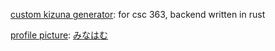 <!--
**solipsisms/solipsisms** is a ✨ _special_ ✨ repository because its `README.md` (this file) appears on your GitHub profile.

Here are some ideas to get you started:

- 🔭 I’m currently working on ...
- 🌱 I’m currently learning ...
- 👯 I’m looking to collaborate on ...
- 🤔 I’m looking for help with ...
- 💬 Ask me about ...
- 📫 How to reach me: ...
- 😄 Pronouns: ...
- ⚡ Fun fact: ...
-->

[custom kizuna generator](https://custom-kizuna-rust.onrender.com): for csc 363, backend written in rust

[profile picture](https://x.com/Siritoriyowai_/status/1698994523278635098/photo/1): [みなはむ](https://x.com/manuhamu?lang=en)
